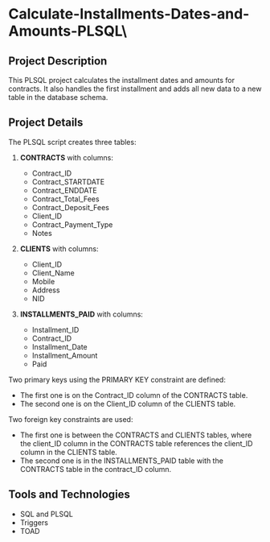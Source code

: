 # Calculate-Installments-Dates-and-Amounts-PLSQL\
## Project Description

This PLSQL project calculates the installment dates and amounts for contracts. It also handles the first installment and adds all new data to a new table in the database schema.

## Project Details

The PLSQL script creates three tables:

1. **CONTRACTS** with columns: 
   - Contract_ID
   - Contract_STARTDATE
   - Contract_ENDDATE
   - Contract_Total_Fees
   - Contract_Deposit_Fees
   - Client_ID
   - Contract_Payment_Type
   - Notes

2. **CLIENTS** with columns:
   - Client_ID
   - Client_Name
   - Mobile
   - Address
   - NID

3. **INSTALLMENTS_PAID** with columns:
   - Installment_ID
   - Contract_ID
   - Installment_Date
   - Installment_Amount
   - Paid

Two primary keys using the PRIMARY KEY constraint are defined:

- The first one is on the Contract_ID column of the CONTRACTS table.
- The second one is on the Client_ID column of the CLIENTS table.

Two foreign key constraints are used:

- The first one is between the CONTRACTS and CLIENTS tables, where the client_ID column in the CONTRACTS table references the client_ID column in the CLIENTS table.
- The second one is in the INSTALLMENTS_PAID table with the CONTRACTS table in the contract_ID column.

## Tools and Technologies

- SQL and PLSQL
- Triggers
- TOAD
